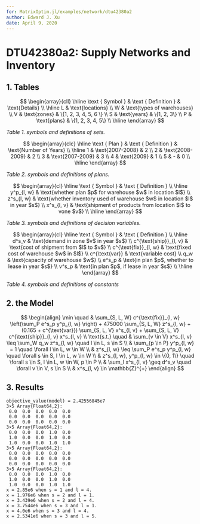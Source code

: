```yaml
---
for: MatrixOptim.jl/examples/network/dtu42380a2
author: Edward J. Xu
date: April 9, 2020
---
```


# DTU42380a2: Supply Networks and Inventory

## 1. Tables

$$
\begin{array}{cll}
\hline
\text { Symbol } & \text { Definition } & \text{Details} \\
\hline
L & \text{locations} \\
W & \text{types of warehouses} \\
V & \text{zones} & \{1, 2, 3, 4, 5, 6 \} \\
S & \text{years} & \{1, 2, 3\} \\
P & \text{plans} & \{1, 2, 3, 4, 5\} \\
\hline
\end{array}
$$

_Table 1. symbols and definitions of sets._

$$
\begin{array}{clc}
\hline
\text { Plan } & \text { Definition } & \text{Number of Years} \\
\hline
1 & \text{2007-2008} & 2 \\
2 & \text{2008-2009} & 2 \\
3 & \text{2007-2009} & 3 \\
4 & \text{2009} & 1 \\
5 & - & 0 \\
\hline
\end{array}
$$

_Table 2. symbols and definitions of plans._

$$
\begin{array}{cl}
\hline
\text { Symbol } & \text { Definition } \\
\hline
y^p_{l, w} & \text{whether plan $p$ for warehouse $w$ in location $l$} \\
z^s_{l, w} & \text{whether inventory used of warehouse $w$ in location $l$ in year $s$} \\
x^s_{l, v} & \text{shipment of products from location $l$ to vone $v$} \\
\hline
\end{array}
$$

_Table 3. symbols and definitions of decision variables._

$$
\begin{array}{cl}
\hline
\text { Symbol } & \text { Definition } \\
\hline
d^s_v & \text{demand in zone $v$ in year $s$} \\
c^{\text{ship}}_{l, v} & \text{cost of shipment from $l$ to $v$} \\
c^{\text{fix}}_{l, w} & \text{fixed cost of warehouse $w$ in $l$} \\
c^{\text{var}} & \text{variable cost} \\
q_w & \text{capacity of warehouse $w$} \\
e^s_p & \text{in plan $p$, whether to lease in year $s$} \\
v^s_p & \text{in plan $p$, if lease in year $s$} \\
\hline
\end{array}
$$

_Table 4. symbols and definitions of constants_

## 2. the Model

$$
\begin{align}
\min \quad & \sum_{S, L, W} c^{\text{fix}}_{l, w} \left(\sum_P e^s_p y^p_{l, w} \right) + 475000 \sum_{S, L, W} z^s_{l, w} + (0.165 + c^{\text{var}}) \sum_{S, L, V} x^s_{l, v} + \sum_{S, L, V} c^{\text{ship}}_{l, v} x^s_{l, v} \\
\text{s.t.} \quad & \sum_{v \in V} x^s_{l, v} \leq \sum_W q_w z^s_{l, w} \quad l \in L, s \in S \\
& \sum_{p \in P} y^p_{l, w} = 1 \quad \forall l \in L, w \in W \\
& z^s_{l, w} \leq \sum_P e^s_p y^p_{l, w} \quad \forall s \in S, l \in L, w \in W \\
& z^s_{l, w}, y^p_{l, w} \in \{0, 1\} \quad \forall s \in S, l \in L, w \in W, p \in P \\
& \sum_l x^s_{l, v} \geq d^s_v \quad \forall v \in V, s \in S \\
& x^s_{l, v} \in \mathbb{Z}^{+}
\end{align}
$$

## 3. Results

```
objective_value(model) = 2.42556845e7
3×5 Array{Float64,2}:
 0.0  0.0  0.0  0.0  0.0
 0.0  0.0  0.0  0.0  0.0
 0.0  0.0  0.0  0.0  0.0
3×5 Array{Float64,2}:
 0.0  0.0  0.0  1.0  0.0
 1.0  0.0  0.0  1.0  0.0
 1.0  0.0  0.0  1.0  1.0
3×5 Array{Float64,2}:
 0.0  0.0  0.0  0.0  0.0
 0.0  0.0  0.0  0.0  0.0
 0.0  0.0  0.0  0.0  0.0
3×5 Array{Float64,2}:
 0.0  0.0  0.0  1.0  0.0
 1.0  0.0  0.0  1.0  0.0
 1.0  0.0  0.0  1.0  1.0
x = 2.85e6 when s = 1 and l = 4.
x = 1.976e6 when s = 2 and l = 1.
x = 3.439e6 when s = 2 and l = 4.
x = 3.7544e6 when s = 3 and l = 1.
x = 4.0e6 when s = 3 and l = 4.
x = 2.5341e6 when s = 3 and l = 5.
```
